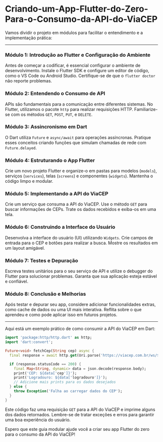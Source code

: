 # Criando-um-App-Flutter-do-Zero-Para-o-Consumo-da-API-do-ViaCEP

Vamos dividir o projeto em módulos para facilitar o entendimento e a implementação prática:

---

### **Módulo 1: Introdução ao Flutter e Configuração do Ambiente**
Antes de começar a codificar, é essencial configurar o ambiente de desenvolvimento. Instale o Flutter SDK e configure um editor de código, como o VS Code ou Android Studio. Certifique-se de que o `flutter doctor` não reporte problemas.

### **Módulo 2: Entendendo o Consumo de API**
APIs são fundamentais para a comunicação entre diferentes sistemas. No Flutter, utilizamos o pacote `http` para realizar requisições HTTP. Familiarize-se com os métodos `GET`, `POST`, `PUT`, e `DELETE`.

### **Módulo 3: Assincronismo em Dart**
O Dart utiliza `Future` e `async/await` para operações assíncronas. Pratique esses conceitos criando funções que simulam chamadas de rede com `Future.delayed`.

### **Módulo 4: Estruturando o App Flutter**
Crie um novo projeto Flutter e organize-o em pastas para modelos (`models`), serviços (`services`), telas (`screens`) e componentes (`widgets`). Mantenha o código limpo e modular.

### **Módulo 5: Implementando a API do ViaCEP**
Crie um serviço que consuma a API do ViaCEP. Use o método `GET` para buscar informações de CEPs. Trate os dados recebidos e exiba-os em uma tela.

### **Módulo 6: Construindo a Interface do Usuário**
Desenvolva a interface do usuário (UI) utilizando `Widgets`. Crie campos de entrada para o CEP e botões para realizar a busca. Mostre os resultados em um layout amigável.

### **Módulo 7: Testes e Depuração**
Escreva testes unitários para o seu serviço de API e utilize o debugger do Flutter para solucionar problemas. Garanta que sua aplicação esteja estável e confiável.

### **Módulo 8: Conclusão e Melhorias**
Após testar e depurar seu app, considere adicionar funcionalidades extras, como cache de dados ou uma UI mais interativa. Reflita sobre o que aprendeu e como pode aplicar isso em futuros projetos.

---

Aqui está um exemplo prático de como consumir a API do ViaCEP em Dart:

```dart
import 'package:http/http.dart' as http;
import 'dart:convert';

Future<void> fetchCep(String cep) async {
  final response = await http.get(Uri.parse('https://viacep.com.br/ws/$cep/json/'));

  if (response.statusCode == 200) {
    final Map<String, dynamic> data = json.decode(response.body);
    print('CEP: ${data['cep']}');
    print('Logradouro: ${data['logradouro']}');
    // Adicione mais prints para os dados desejados
  } else {
    throw Exception('Falha ao carregar dados do CEP');
  }
}
```

Este código faz uma requisição `GET` para a API do ViaCEP e imprime alguns dos dados retornados. Lembre-se de tratar exceções e erros para garantir uma boa experiência do usuário.

Espero que este guia modular ajude você a criar seu app Flutter do zero para o consumo da API do ViaCEP!
